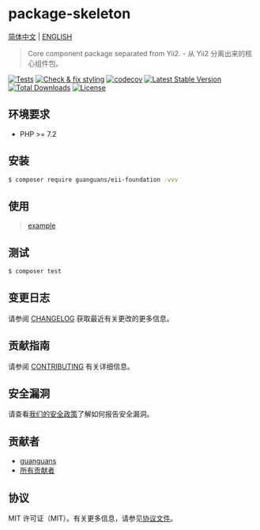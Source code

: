 # package-skeleton

[简体中文](README-CN.md) | [ENGLISH](README.md)

> Core component package separated from Yii2. - 从 Yii2 分离出来的核心组件包。

[![Tests](https://github.com/guanguans/eii-foundation/workflows/Tests/badge.svg)](https://github.com/guanguans/eii-foundation/actions)
[![Check & fix styling](https://github.com/guanguans/eii-foundation/workflows/Check%20&%20fix%20styling/badge.svg)](https://github.com/guanguans/eii-foundation/actions)
[![codecov](https://codecov.io/gh/guanguans/eii-foundation/branch/main/graph/badge.svg?token=URGFAWS6S4)](https://codecov.io/gh/guanguans/eii-foundation)
[![Latest Stable Version](https://poser.pugx.org/guanguans/eii-foundation/v)](//packagist.org/packages/guanguans/eii-foundation)
[![Total Downloads](https://poser.pugx.org/guanguans/eii-foundation/downloads)](//packagist.org/packages/guanguans/eii-foundation)
[![License](https://poser.pugx.org/guanguans/eii-foundation/license)](//packagist.org/packages/guanguans/eii-foundation)

## 环境要求

* PHP >= 7.2

## 安装

``` bash
$ composer require guanguans/eii-foundation -vvv
```

## 使用

> [example](examples/example.php)

## 测试

``` bash
$ composer test
```

## 变更日志

请参阅 [CHANGELOG](CHANGELOG.md) 获取最近有关更改的更多信息。

## 贡献指南

请参阅 [CONTRIBUTING](.github/CONTRIBUTING.md) 有关详细信息。

## 安全漏洞

请查看[我们的安全政策](../../security/policy)了解如何报告安全漏洞。

## 贡献者

* [guanguans](https://github.com/guanguans)
* [所有贡献者](../../contributors)

## 协议

MIT 许可证（MIT）。有关更多信息，请参见[协议文件](LICENSE)。
